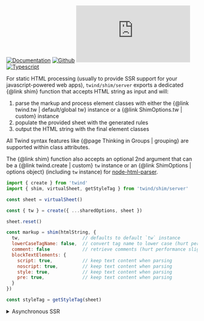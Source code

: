 [![Documentation](https://flat.badgen.net/badge/icon/Documentation?icon=awesome&label)](https://twind.dev/docs/modules/twind_shim_server.html)
[![Github](https://flat.badgen.net/badge/icon/tw-in-js%2Ftwind%2Fsrc%2Fshim%2Fserver?icon=github&label)](https://github.com/tw-in-js/twind/tree/main/src/shim/server)
[![Module Size](https://flat.badgen.net/badgesize/brotli/https:/unpkg.com/twind/shim/server/server.js?icon=jsdelivr&label&color=blue&cache=10800)](https://unpkg.com/twind/shim/server/server.js 'brotli module size')
[![Typescript](https://flat.badgen.net/badge/icon/included?icon=typescript&label)](https://unpkg.com/browse/twind/shim/server/server.d.ts)

For static HTML processing (usually to provide SSR support for your javascript-powered web apps), `twind/shim/server` exports a dedicated {@link shim} function that accepts HTML string as input and will:

1. parse the markup and process element classes with either the {@link twind.tw | default/global tw} instance or a {@link ShimOptions.tw | custom} instance
2. populate the provided sheet with the generated rules
3. output the HTML string with the final element classes

All Twind syntax features like {@page Thinking in Groups | grouping} are supported within class attributes.

The {@link shim} function also accepts an optional 2nd argument that can be a {@link twind.create | custom} `tw` instance or an {@link ShimOptions | options object} (including `tw` instance) for [node-html-parser](https://www.npmjs.com/package/node-html-parser).

```js
import { create } from 'twind'
import { shim, virtualSheet, getStyleTag } from 'twind/shim/server'

const sheet = virtualSheet()

const { tw } = create({ ...sharedOptions, sheet })

sheet.reset()

const markup = shim(htmlString, {
  tw,                       // defaults to default `tw` instance
  lowerCaseTagName: false,  // convert tag name to lower case (hurt performance heavily)
  comment: false            // retrieve comments (hurt performance slightly)
  blockTextElements: {
    script: true,           // keep text content when parsing
    noscript: true,         // keep text content when parsing
    style: true,            // keep text content when parsing
    pre: true,              // keep text content when parsing
  }
})

const styleTag = getStyleTag(sheet)
```

<details><summary>Asynchronous SSR</summary>

> ❗ This is an experimental feature. Use with care and please [report any issue](https://github.com/tw-in-js/twind/issues/new) you find.
> Consider using the synchronous API when ever possible due to the relatively expensive nature of the [promise introspection API](https://docs.google.com/document/d/1rda3yKGHimKIhg5YeoAmCOtyURgsbTH_qaYR79FELlk/edit) provided by V8.
> Async server side rendering is implemented using [async_hooks](https://nodejs.org/docs/latest-v14.x/api/async_hooks.html). Callback-based APIs and event emitters may not work or need special handling.

```js
import { setup } from 'twind'
import { asyncVirtualSheet, getStyleTagProperties, shim } from 'twind/server'

const sheet = asyncVirtualSheet()

setup({ ...sharedOptions, sheet })

async function ssr() {
  // 1. Reset the sheet for a new rendering
  sheet.reset()

  // 2. Render the app to an html string and handle class attributes
  const body = shim(await renderTheApp())

  // 3. Create the style tag with all generated CSS rules
  const styleTag = getStyleTag(sheet)

  // 4. Generate the response html
  return `<!DOCTYPE html>
    <html lang="en">
      <head>${styleTag}</head>
      <body>${body}</body>
    </html>
  `
}
```

</details>
